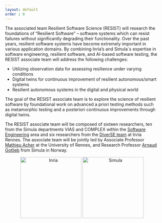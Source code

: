 ```yaml
---
layout: default
order : 0
---
```


The associated team Resilient Software Science (RESIST) will research the foundations of “Resilient Software” – software systems which can resist failures without significantly degrading their functionality. Over the past years, resilient software systems have become extremely important in various application domains. By combining Inria’s and Simula´s expertise in software engineering, resilient software, and AI-based software testing, the RESIST associate team will address the following challenges:
- Utilizing observation data for assessing resilience under varying conditions
- Digital twins for continuous improvement of resilient autonomous/smart systems
- Resilient autonomous systems in the digital and physical world

The goal of the RESIST associate team is to explore the science of resilient software by foundational work on advanced a priori testing methods such as metamorphic testing and a posteriori continuous improvements through digital twins. 

The RESIST associate team will be composed of sixteen researchers, ten from the Simula departments VIAS and COMPLEX within the [Software Engineering](https://www.simula.no/research/software-engineering) area and six researchers from the [DiverSE team](http://diverse.irisa.fr/) at Inria Rennes. The associate team will be jointly led by Associate Professor [Mathieu Acher](https://www.mathieuacher.com/) at the University of Rennes, and Research Professor [Arnaud Gotlieb](https://www.simula.no/people/arnaud) from Simula in Norway.

<center>
<img src="{{ site.baseurl }}/img/inria.png" alt="Inria" style="width: 200px;"/>
<img src="{{ site.baseurl }}/img/simula.png" alt="Simula" style="width: 200px;"/>
</center>
